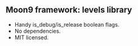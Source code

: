 ## Moon9 framework: levels library
- Handy is_debug/is_release boolean flags.
- No dependencies.
- MIT licensed.

